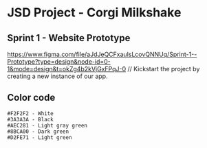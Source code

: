 # JSD Project - Corgi Milkshake

## Sprint 1 - Website Prototype ##
 https://www.figma.com/file/aJdJeQCFxaulsLcovQNNUq/Sprint-1--Prototype?type=design&node-id=0-1&mode=design&t=okZg4b2kVjGxFPqJ-0
 //  Kickstart the project by creating a new instance of our app.

## Color code ##
    #F2F2F2 - White
    #3A3A3A - Black
    #AEC281 - Light gray green
    #8BCA00 - Dark green
    #D2FE71 - Light green


